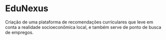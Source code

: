 # EduNexus
Criação de uma plataforma de recomendações curriculares que leve em conta a realidade socioeconômica local, e também serve de ponto de busca de empregos.
